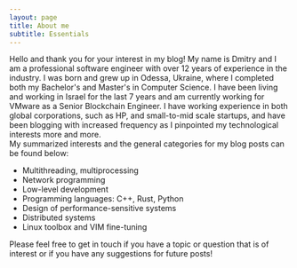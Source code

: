 ```yaml
---
layout: page
title: About me
subtitle: Essentials
---
```


Hello and thank you for your interest in my blog! My name is Dmitry and I am a
professional software engineer with over 12 years of experience in the
industry.  I was born and grew up in Odessa, Ukraine, where I completed both my
Bachelor's and Master's in Computer Science. I have been living and working in
Israel for the last 7 years and am currently working for VMware as a Senior
Blockchain Engineer.  I have working experience in both global corporations,
such as HP, and small-to-mid scale startups, and have been blogging
with increased frequency as I pinpointed my technological interests
more and more.<br>
My summarized interests and the general categories for my blog posts can be found below:
* Multithreading, multiprocessing
* Network programming
* Low-level development
* Programming languages: C++, Rust, Python
* Design of performance-sensitive systems
* Distributed systems
* Linux toolbox and VIM fine-tuning

Please feel free to get in touch if you have a topic or question that is of interest or if you have any suggestions for future posts!
